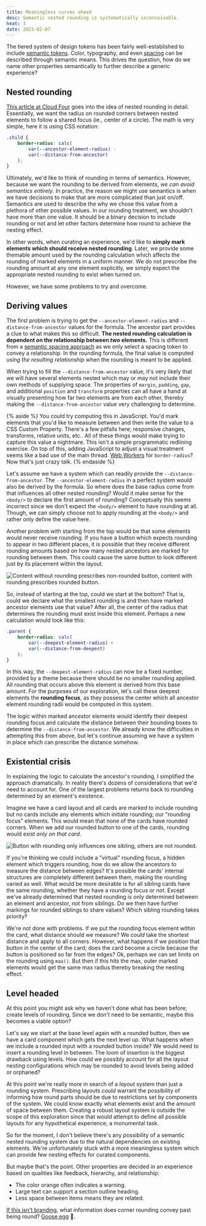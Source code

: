 ```yaml
---
title: Meaningless curves ahead
desc: Semantic nested rounding is systematically inconceivable. 
heat: 3
date: 2023-02-07
---
```


The tiered system of design tokens has been fairly well-established to include [semantic tokens](../tokens-as-intents). Color, typography, and even [spacing](https://complementary.space) can be described through semantic means. This drives the question, how do we name other properties semantically to further describe a generic experience?

## Nested rounding

[This article at Cloud Four](https://cloudfour.com/thinks/the-math-behind-nesting-rounded-corners/) goes into the idea of nested rounding in detail. Essentially, we want the radius on rounded corners between nested elements to follow a shared focus (ie., center of a circle). The math is very simple, here it is using CSS notation:

```css
.child {
    border-radius: calc(
        var(--ancestor-element-radius) - 
        var(--distance-from-ancestor)
    );
}
```

Ultimately, we'd like to think of rounding in terms of semantics. However, because we want the rounding to be derived from elements, _we can avoid semantics entirely_. In practice, the reason we might use semantics is when we have decisions to make that are more complicated than just on/off. Semantics are used to describe the why we chose this value from a plethora of other possible values. In our rounding treatment, we shouldn't have more than one value. It should be a binary decision to include rounding or not and let other factors determine how round to achieve the nesting effect.

In other words, when curating an experience, we'd like to **simply mark elements which should receive nested rounding**. Later, we provide some themable amount used by the rounding calculation which affects the rounding of marked elements in a uniform manner. We do not prescribe the rounding amount at any one element explicitly, we simply expect the appropriate nested rounding to exist when turned on.

However, we have some problems to try and overcome.

## Deriving values

The first problem is trying to get the `--ancestor-element-radius` and `--distance-from-ancestor` values for the formula. The ancestor part provides a clue to what makes this so difficult. **The nested rounding calculation is dependent on the relationship between _two_ elements.** This is different from a [semantic spacing approach](../spacing-solved) as we only select a spacing token to convey a relationship. In the rounding formula, the final value is computed _using the resulting relationship_ when the rounding is meant to be applied.

When trying to fill the `--distance-from-ancestor` value, it's very likely that we will have several elements nested which may or may not include their own methods of supplying space. The properties of `margin`, `padding`, `gap`, and additional `position` and `transform` properties can all have a hand at visually presenting how far two elements are from each other, thereby making the `--distance-from-ancestor` value very challenging to determine.

{% aside %}
You could try computing this in JavaScript. You'd mark elements that you'd like to measure between and then write the value to a CSS Custom Property. There's a few pitfalls here; responsive changes, transforms, relative units, etc.. All of these things would make trying to capture this value a nightmare. This isn't a simple programmatic redlining exercise. On top of this, adding JavaScript to adjust a visual treatment seems like a bad use of the main thread. [Web Workers](https://developer.mozilla.org/en-US/docs/Web/API/Web_Workers_API/Using_web_workers) for `border-radius`? Now that's just crazy talk.
{% endaside %}

Let's assume we have a system which can readily provide the `--distance-from-ancestor`. The `--ancestor-element-radius` in a perfect system would also be derived by the formula. So where does the base radius come from that influences all other nested rounding? Would it make sense for the `<body/>` to declare the first amount of rounding? Conceptually this seems incorrect since we don't expect the `<body/>` element to have rounding at all. Though, we can simply choose not to apply rounding at the `<body/>` and rather only define the value here.

Another problem with starting from the top would be that some elements would never receive rounding. If you have a button which expects rounding to appear in two different places, it is possible that they receive different rounding amounts based on how many nested ancestors are marked for rounding between them. This could cause the same button to look different just by its placement within the layout.

![Content without rounding prescribes non-rounded button, content with rounding prescribes rounded button.](../images/rounding-top-down.png)

So, instead of starting at the top, could we start at the bottom? That is, could we declare what the smallest rounding is and then have marked ancestor elements use that value? After all, the center of the radius that determines the rounding must exist inside this element. Perhaps a new calculation would look like this:

```css
.parent {
    border-radius: calc(
        var(--deepest-element-radius) + 
        var(--distance-from-deepest)
    );
}
```

In this way, the `--deepest-element-radius` can now be a fixed number, provided by a theme because there should be no smaller rounding applied. All rounding that occurs above this element is derived from this base amount. For the purposes of our exploration, let's call these deepest elements the **rounding focus**, as they possess the center which all ancestor element rounding radii would be computed in this system.

The logic within marked ancestor elements would identify their deepest rounding focus and calculate the distance between their bounding boxes to determine the `--distance-from-ancestor`. We already know the difficulties in attempting this from above, but let's continue assuming we have a system in place which can prescribe the distance somehow.

## Existential crisis

In explaining the logic to calculate the ancestor's rounding, I simplified the approach dramatically. In reality there's dozens of considerations that we'd need to account for. One of the largest problems returns back to rounding determined by an element's existence.

Imagine we have a card layout and all cards are marked to include rounding but no cards include any elements which initiate rounding; our "rounding focus" elements. This would mean that none of the cards have rounded corners. When we add our rounded button to one of the cards, rounding would exist _only on that card_.

![Button with rounding only influences one sibling, others are not rounded.](../images/rounding-bottom-up.png)

If you're thinking we could include a "virtual" rounding focus, a hidden element which triggers rounding, how do we allow the ancestors to measure the distance between edges? It's possible the cards' internal structures are completely different between them, making the rounding varied as well. What would be more desirable is for all sibling cards have the same rounding, whether they have a rounding focus or not. Except we've already determined that nested rounding is only determined between an element and ancestor, not from siblings. Do we then have further markings for rounded siblings to share values? Which sibling rounding takes priority?

We're not done with problems. If we put the rounding focus element within the card, what distance should we measure? We _could_ take the shortest distance and apply to all corners. However, what happens if we position that button in the center of the card; does the card become a circle because the button is positioned so far from the edges? Ok, perhaps we can set limits on the rounding using `max()`. But then if this hits the max, outer marked elements would get the same max radius thereby breaking the nesting effect.

## Level headed

At this point you might ask why we haven't done what has been before; create levels of rounding. Since we don't need to be semantic, maybe this becomes a viable option?

Let's say we start at the base level again with a rounded button, then we have a card component which gets the next level up. What happens when we include a rounded input with a rounded button inside? We would need to insert a rounding level in between. The loom of insertion is the biggest drawback using levels. How could we possibly account for all the layout nesting configurations which may be rounded to avoid levels being added or orphaned?

At this point we're really more in search of a _layout_ system than just a rounding system. Prescribing layouts _could_ warrant the possibility of informing how round parts should be due to restrictions set by components of the system. We could know exactly what elements exist and the amount of space between them. Creating a robust layout system is outside the scope of this exploration since that would attempt to define all possible layouts for any hypothetical experience; a monumental task.

So for the moment, I don't believe there's any possibility of a semantic nested rounding system due to the natural dependencies on existing elements. We're unfortunately stuck with a more meaningless system which can provide few nesting effects for curated components.

But maybe that's the point. Other properties are decided in an experience based on qualities like feedback, hierarchy, and relationship:

- The color orange often indicates a warning.
- Large text can support a section outline heading.
- Less space between items means they are related.

[If this isn't branding](https://twitter.com/FonsMans/status/1620022363722240000), what information does corner rounding convey past being round? [Goose egg](https://en.wiktionary.org/wiki/goose_egg) 🥚.